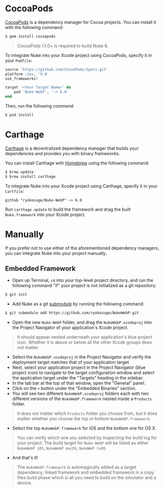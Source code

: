 # CocoaPods

[CocoaPods](http://cocoapods.org) is a dependency manager for Cocoa projects. You can install it with the following command:

```bash
$ gem install cocoapods
```

> CocoaPods 1.1.0+ is required to build Nuke 6.

To integrate Nuke into your Xcode project using CocoaPods, specify it in your `Podfile`:

```ruby
source 'https://github.com/CocoaPods/Specs.git'
platform :ios, '9.0'
use_frameworks!

target '<Your Target Name>' do
    pod 'Nuke-WebP', '~> 6.0'
end
```

Then, run the following command:

```bash
$ pod install
```

# Carthage

[Carthage](https://github.com/Carthage/Carthage) is a decentralized dependency manager that builds your dependencies and provides you with binary frameworks.

You can install Carthage with [Homebrew](http://brew.sh/) using the following command:

```bash
$ brew update
$ brew install carthage
```

To integrate Nuke into your Xcode project using Carthage, specify it in your `Cartfile`:

```ogdl
github "ryokosuge/Nuke-WebP" ~> 6.0
```

Run `carthage update` to build the framework and drag the built `Nuke.framework` into your Xcode project.

# Manually

If you prefer not to use either of the aforementioned dependency managers, you can integrate Nuke into your project manually.

## Embedded Framework

- Open up Terminal, `cd` into your top-level project directory, and run the following command "if" your project is not initialized as a git repository:

```bash
$ git init
```

- Add Nuke as a git [submodule](http://git-scm.com/docs/git-submodule) by running the following command:

```bash
$ git submodule add https://github.com/ryokosuge/NukeWebP.git
```

- Open the new `Nuke-WebP` folder, and drag the `NukeWebP.xcodeproj` into the Project Navigator of your application's Xcode project.

> It should appear nested underneath your application's blue project icon. Whether it is above or below all the other Xcode groups does not matter.

- Select the `NukeWebP.xcodeproj` in the Project Navigator and verify the deployment target matches that of your application target.
- Next, select your application project in the Project Navigator (blue project icon) to navigate to the target configuration window and select the application target under the "Targets" heading in the sidebar.
- In the tab bar at the top of that window, open the "General" panel.
- Click on the `+` button under the "Embedded Binaries" section.
- You will see two different `NukeWebP.xcodeproj` folders each with two different versions of the `NukeWebP.framework` nested inside a `Products` folder.

> It does not matter which `Products` folder you choose from, but it does matter whether you choose the top or bottom `NukeWebP.framework`.

- Select the top `NukeWebP.framework` for iOS and the bottom one for OS X.

> You can verify which one you selected by inspecting the build log for your project. The build target for `Nuke-WebP` will be listed as either `NukeWebP iOS`, `NukeWebP macOS`, `NukeWeP tvOS`.

- And that's it!

> The `NukeWebP.framework` is automagically added as a target dependency, linked framework and embedded framework in a copy files build phase which is all you need to build on the simulator and a device.
